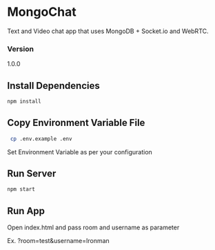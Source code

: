 # MongoChat

Text and Video chat app that uses MongoDB + Socket.io and WebRTC.

### Version
1.0.0

## Install Dependencies
```bash
npm install 
```

## Copy Environment Variable File
```bash
 cp .env.example .env
```
 Set Environment Variable as per your configuration
 
## Run Server
 ```bash
 npm start
 ```
## Run App
 Open index.html
 and pass room and username as parameter

 Ex. ?room=test&username=Ironman

